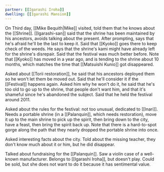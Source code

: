 ```yaml
---
partner: [[Igarashi Iroha]]
dwelling: [[Igarashi Mansion]]
---
```


On Third day, [[Mike Bequith|Mike]] visited, told them that he knows about the [[Shrine]]. [[Igarashi-san]] said that the shrine has been maintained by his ancestors, avoids talking about the present. After prompting, says that he's afraid he'll be the last to keep it. Said that [[Kyoko]] goes there to keep check of the weeds. He says that the shrine's kami might have already left for the shrine's disrepair. Said that the festival was much better before. 
Note that [[Kyoko]] has moved in a year ago, and is tending to the shrine about 10 months, which matches the time that [[Matsuishi Kunio]] got disappeared.

Asked about [[Torii restoration]], he said that his ancestors deployed them so he won't let them be moved out. Said that he'll consider it if the [[Festival]] happens again. Asked him why he won't do it, he said that he's too old to go up to the shrine, that people don't want him, and that it's shameful since he's abandoned the subject. Said that he held the festival around 2011.

Asked about the rules for the festival: not too unusual, dedicated to [[Inari]]. Needs a portable shrine (in a [[Palanquin]], which needs restoration), move it up to the main shrine to pick up the spirit, then bring down to the city, have a feast, then bring the spirit back up. Note that there is a hard-to-spot gorge along the path that they nearly dropped the portable shrine into once.

Asked interesting facts about the city. Told about the missing teacher, they don't know much about it or him, but he did disappear.

Talked about fundraising for the [[Palanquin]].
Saw a violin case of a well-known manufacturer.
Belongs to [[Igarashi Iroha]], but doesn't play. Could be sold,
but she does not want to do it because it has sentimental value.